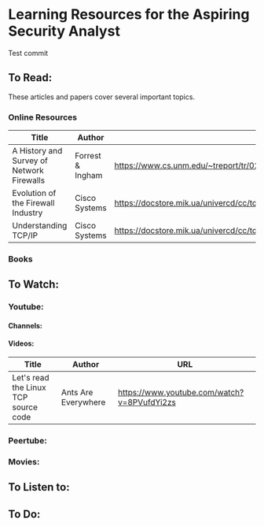 # Learning Resources for the Aspiring Security Analyst

Test commit

## To Read:
These articles and papers cover several important topics.

### Online Resources
| Title | Author | URL | 
|-------|--------|-----|
| A History and Survey of Network Firewalls | Forrest & Ingham | https://www.cs.unm.edu/~treport/tr/02-12/firewall.pdf |
| Evolution of the Firewall Industry | Cisco Systems | https://docstore.mik.ua/univercd/cc/td/doc/product/iaabu/centri4/user/scf4ch3.htm |
| Understanding TCP/IP | Cisco Systems | https://docstore.mik.ua/univercd/cc/td/doc/product/iaabu/centri4/user/scf4ap1.htm |

### Books

## To Watch:

### Youtube:

#### Channels:

#### Videos:
| Title | Author | URL |
|-------|--------|-----|
| Let's read the Linux TCP source code | Ants Are Everywhere | https://www.youtube.com/watch?v=8PVufdYi2zs |

### Peertube: 

### Movies:
## To Listen to:

## To Do:

